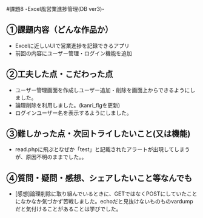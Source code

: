 #課題8 -Excel風営業進捗管理(DB ver3)-
​
## ①課題内容（どんな作品か）
- Excelに近しいUIで営業進捗を記録できるアプリ
- 前回の内容にユーザー管理・ログイン機能を追加​

## ②工夫した点・こだわった点
- ユーザー管理画面を作成しユーザー追加・削除を画面上からできるようにしました。
- 論理削除を利用しました。(kanri_flgを更新)
- ログインユーザー名を表示するようにしました。

## ③難しかった点・次回トライしたいこと(又は機能)
- read.phpに飛ぶとなぜか「test」と記載されたアラートが出現してしまうが、原因不明のままでした。。

## ④質問・疑問・感想、シェアしたいこと等なんでも
- [感想]論理削除に取り組んでいるときに、GETではなくPOSTにしていたことになかなか気づかず苦戦しました。echoだと見抜けないものものvardumpだと気付けることがあることは学びでした。
